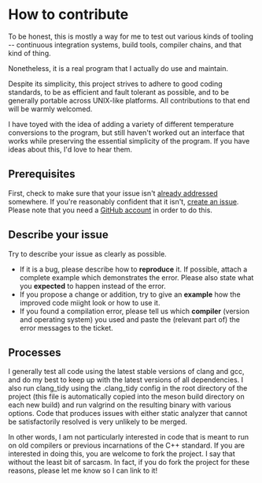 
# How to contribute

To be honest, this is mostly a way for me to test out various kinds of tooling -- continuous integration systems, build tools, compiler chains, and that kind of thing.

Nonetheless, it is a real program that I actually do use and maintain.

Despite its simplicity, this project strives to adhere to good coding standards, to be as efficient and fault tolerant as possible, and to be generally portable across UNIX-like platforms.  All contributions to that end will be warmly welcomed.

I have toyed with the idea of adding a variety of different temperature conversions to the program, but still haven't worked out an interface that works while preserving the essential simplicity of the program.  If you have ideas about this, I'd love to hear them.

## Prerequisites

First, check to make sure that your issue isn't [already addressed](https://github.com/sramsay/temper/issues/) somewhere.  If you're reasonably confident that it isn't, [create an issue](https://github.com/sramsay/temper/issues/new/choose).  Please note that you need a [GitHub account](https://github.com/signup/free) in order to do this.

## Describe your issue

Try to describe your issue as clearly as possible.

- If it is a bug, please describe how to **reproduce** it. If possible, attach a complete example which demonstrates the error. Please also state what you **expected** to happen instead of the error.
- If you propose a change or addition, try to give an **example** how the improved code miight look or how to use it.
- If you found a compilation error, please tell us which **compiler** (version and operating system) you used and paste the (relevant part of) the error messages to the ticket.

## Processes

I generally test all code using the latest stable versions of clang and gcc, and do my best to keep up with the latest versions of all dependencies.  I also run clang_tidy using the .clang_tidy config in the root directory of the project (this file is automatically copied into the meson build directory on each new build) and run valgrind on the resulting binary with various options.  Code that produces issues with either static analyzer that cannot be satisfactorily resolved is very unlikely to be merged.

In other words, I am not particularly interested in code that is meant to run on old compilers or previous incarnations of the C++ standard.  If you are interested in doing this, you are welcome to fork the project.  I say that without the least bit of sarcasm.  In fact, if you do fork the project for these reasons, please let me know so I can link to it!
